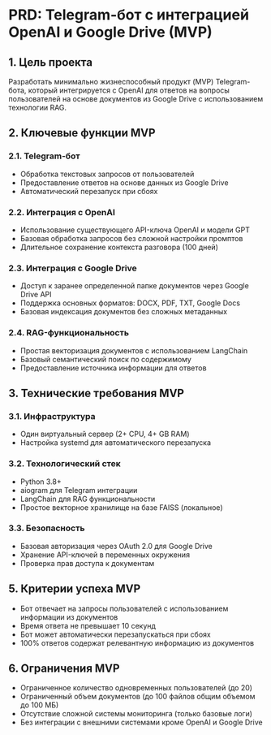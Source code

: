 # PRD: Telegram-бот с интеграцией OpenAI и Google Drive (MVP)

## 1. Цель проекта
Разработать минимально жизнеспособный продукт (MVP) Telegram-бота, который интегрируется с OpenAI для ответов на вопросы пользователей на основе документов из Google Drive с использованием технологии RAG.

## 2. Ключевые функции MVP

### 2.1. Telegram-бот
- Обработка текстовых запросов от пользователей
- Предоставление ответов на основе данных из Google Drive
- Автоматический перезапуск при сбоях

### 2.2. Интеграция с OpenAI
- Использование существующего API-ключа OpenAI и модели GPT
- Базовая обработка запросов без сложной настройки промптов
- Длительное сохранение контекста разговора (100 дней)

### 2.3. Интеграция с Google Drive
- Доступ к заранее определенной папке документов через Google Drive API
- Поддержка основных форматов: DOCX, PDF, TXT, Google Docs
- Базовая индексация документов без сложных метаданных

### 2.4. RAG-функциональность
- Простая векторизация документов с использованием LangChain
- Базовый семантический поиск по содержимому
- Предоставление источника информации для ответов

## 3. Технические требования MVP

### 3.1. Инфраструктура
- Один виртуальный сервер (2+ CPU, 4+ GB RAM)
- Настройка systemd для автоматического перезапуска

### 3.2. Технологический стек
- Python 3.8+
- aiogram для Telegram интеграции
- LangChain для RAG функциональности
- Простое векторное хранилище на базе FAISS (локальное)

### 3.3. Безопасность
- Базовая авторизация через OAuth 2.0 для Google Drive
- Хранение API-ключей в переменных окружения
- Проверка прав доступа к документам

## 5. Критерии успеха MVP
- Бот отвечает на запросы пользователей с использованием информации из документов
- Время ответа не превышает 10 секунд
- Бот может автоматически перезапускаться при сбоях
- 100% ответов содержат релевантную информацию из документов

## 6. Ограничения MVP
- Ограниченное количество одновременных пользователей (до 20)
- Ограниченный объем документов (до 100 файлов общим объемом до 100 МБ)
- Отсутствие сложной системы мониторинга (только базовые логи)
- Без интеграции с внешними системами кроме OpenAI и Google Drive
